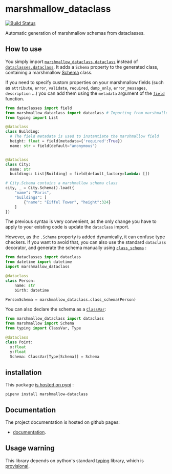 # marshmallow_dataclass
[![Build Status](https://travis-ci.org/lovasoa/marshmallow_dataclass.svg?branch=master)](https://travis-ci.org/lovasoa/marshmallow_dataclass)

Automatic generation of marshmallow schemas from dataclasses.

## How to use

You simply import
[`marshmallow_dataclass.dataclass`](https://lovasoa.github.io/marshmallow_dataclass/html/marshmallow_dataclass.html#marshmallow_dataclass.dataclass)
instead of
[`dataclasses.dataclass`](https://docs.python.org/3/library/dataclasses.html#dataclasses.dataclass).
It adds a `Schema` property to the generated class,
containing a marshmallow
[Schema](https://marshmallow.readthedocs.io/en/2.x-line/api_reference.html#marshmallow.Schema)
class.

If you need to specify custom properties on your marshmallow fields
(such as `attribute`, `error`, `validate`, `required`, `dump_only`, `error_messages`, `description` ...)
you can add them using the `metadata` argument of the
[`field`](https://docs.python.org/3/library/dataclasses.html#dataclasses.field)
function.

```python
from dataclasses import field
from marshmallow_dataclass import dataclass # Importing from marshmallow_dataclass instead of dataclasses
from typing import List

@dataclass
class Building:
  # The field metadata is used to instantiate the marshmallow field
  height: float = field(metadata={'required':True})
  name: str = field(default="anonymous")


@dataclass
class City:
  name: str
  buildings: List[Building] = field(default_factory=lambda: [])

# City.Schema contains a marshmallow schema class
city, _ = City.Schema().load({
    "name": "Paris",
    "buildings": [
        {"name": "Eiffel Tower", "height":324}
    ]
})
```

The previous  syntax is very convenient, as the only change
you have to apply to your existing code is update the
`dataclass` import.

However, as the `.Schema` property is added dynamically,
it can confuse type checkers.
If you want to avoid that, you can also use the standard
`dataclass` decorator, and generate the schema manually
using
[`class_schema`](https://lovasoa.github.io/marshmallow_dataclass/html/marshmallow_dataclass.html#marshmallow_dataclass.class_schema)
:

```python
from dataclasses import dataclass
from datetime import datetime
import marshmallow_dataclass

@dataclass
class Person:
    name: str
    birth: datetime

PersonSchema = marshmallow_dataclass.class_schema(Person)
```

You can also declare the schema as a
[`ClassVar`](https://docs.python.org/3/library/typing.html#typing.ClassVar):

```python
from marshmallow_dataclass import dataclass
from marshmallow import Schema
from typing import ClassVar, Type

@dataclass
class Point:
  x:float
  y:float
  Schema: ClassVar[Type[Schema]] = Schema
```

## installation
This package [is hosted on pypi](https://pypi.org/project/marshmallow-dataclass/) :

```shell
pipenv install marshmallow-dataclass
```

## Documentation

The project documentation is hosted on github pages:
 - [documentation](https://lovasoa.github.io/marshmallow_dataclass/).

## Usage warning

This library depends on python's standard
[typing](https://docs.python.org/3/library/typing.html)
library, which is
[provisional](https://docs.python.org/3/glossary.html#term-provisional-api).